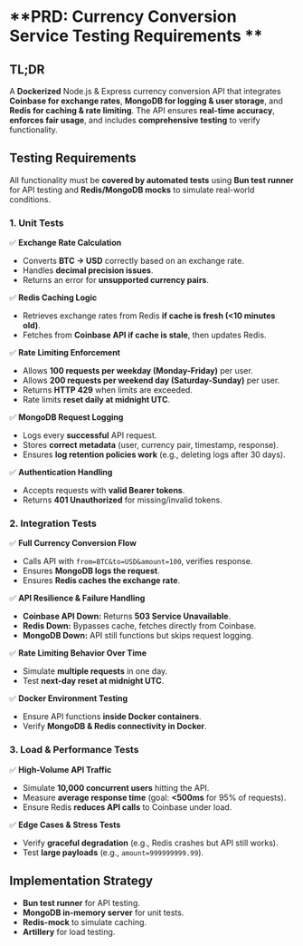 # **PRD: Currency Conversion Service Testing Requirements **

## **TL;DR**

A **Dockerized** Node.js & Express currency conversion API that integrates **Coinbase for exchange rates**, **MongoDB for logging & user storage**, and **Redis for caching & rate limiting**. The API ensures **real-time accuracy**, **enforces fair usage**, and includes **comprehensive testing** to verify functionality.

## **Testing Requirements**

All functionality must be **covered by automated tests** using **Bun test runner** for API testing and **Redis/MongoDB mocks** to simulate real-world conditions.

### **1. Unit Tests**

✅ **Exchange Rate Calculation**

- Converts **BTC → USD** correctly based on an exchange rate.
- Handles **decimal precision issues**.
- Returns an error for **unsupported currency pairs**.

✅ **Redis Caching Logic**

- Retrieves exchange rates from Redis **if cache is fresh (<10 minutes old)**.
- Fetches from **Coinbase API if cache is stale**, then updates Redis.

✅ **Rate Limiting Enforcement**

- Allows **100 requests per weekday (Monday-Friday)** per user.
- Allows **200 requests per weekend day (Saturday-Sunday)** per user.
- Returns **HTTP 429** when limits are exceeded.
- Rate limits **reset daily at midnight UTC**.

✅ **MongoDB Request Logging**

- Logs every **successful** API request.
- Stores **correct metadata** (user, currency pair, timestamp, response).
- Ensures **log retention policies work** (e.g., deleting logs after 30 days).

✅ **Authentication Handling**

- Accepts requests with **valid Bearer tokens**.
- Returns **401 Unauthorized** for missing/invalid tokens.

### **2. Integration Tests**

✅ **Full Currency Conversion Flow**

- Calls API with `from=BTC&to=USD&amount=100`, verifies response.
- Ensures **MongoDB logs the request**.
- Ensures **Redis caches the exchange rate**.

✅ **API Resilience & Failure Handling**

- **Coinbase API Down:** Returns **503 Service Unavailable**.
- **Redis Down:** Bypasses cache, fetches directly from Coinbase.
- **MongoDB Down:** API still functions but skips request logging.

✅ **Rate Limiting Behavior Over Time**

- Simulate **multiple requests** in one day.
- Test **next-day reset at midnight UTC**.

✅ **Docker Environment Testing**

- Ensure API functions **inside Docker containers**.
- Verify **MongoDB & Redis connectivity in Docker**.

### **3. Load & Performance Tests**

✅ **High-Volume API Traffic**

- Simulate **10,000 concurrent users** hitting the API.
- Measure **average response time** (goal: **<500ms** for 95% of requests).
- Ensure Redis **reduces API calls** to Coinbase under load.

✅ **Edge Cases & Stress Tests**

- Verify **graceful degradation** (e.g., Redis crashes but API still works).
- Test **large payloads** (e.g., `amount=999999999.99`).

## **Implementation Strategy**

- **Bun test runner** for API testing.
- **MongoDB in-memory server** for unit tests.
- **Redis-mock** to simulate caching.
- **Artillery** for load testing.
